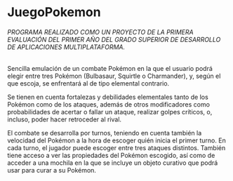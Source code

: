 # JuegoPokemon

###### PROGRAMA REALIZADO COMO UN PROYECTO DE LA PRIMERA EVALUACIÓN DEL PRIMER AÑO DEL GRADO SUPERIOR DE DESARROLLO DE APLICACIONES MULTIPLATAFORMA.

Sencilla emulación de un combate Pokémon en la que el usuario podrá elegir entre tres Pokémon (Bulbasaur, Squirtle o Charmander), y, según el que escoja, se enfrentará al de tipo elemental contrario.

Se tienen en cuenta fortalezas y debilidades elementales tanto de los Pokémon como de los ataques, además de otros modificadores como probabilidades de acertar o fallar un ataque, realizar golpes críticos, o, incluso, poder hacer retroceder al rival.

El combate se desarrolla por turnos, teniendo en cuenta también la velocidad del Pokémon a la hora de escoger quién inicia el primer turno. En cada turno, el jugador puede escoger entre tres ataques distintos. También tiene acceso a ver las propiedades del Pokémon escogido, así como de acceder a una mochila en la que se incluye un objeto curativo que podrá usar para curar a su Pokémon.
